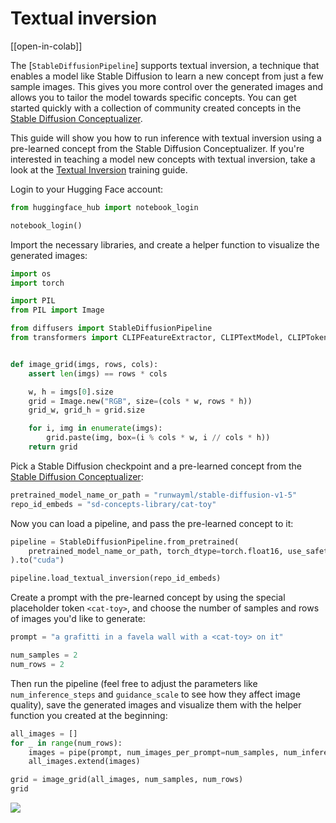 # Textual inversion

[[open-in-colab]]

The [`StableDiffusionPipeline`] supports textual inversion, a technique that enables a model like Stable Diffusion to learn a new concept from just a few sample images. This gives you more control over the generated images and allows you to tailor the model towards specific concepts. You can get started quickly with a collection of community created concepts in the [Stable Diffusion Conceptualizer](https://huggingface.co/spaces/sd-concepts-library/stable-diffusion-conceptualizer).

This guide will show you how to run inference with textual inversion using a pre-learned concept from the Stable Diffusion Conceptualizer. If you're interested in teaching a model new concepts with textual inversion, take a look at the [Textual Inversion](./training/text_inversion) training guide.

Login to your Hugging Face account:

```py
from huggingface_hub import notebook_login

notebook_login()
```

Import the necessary libraries, and create a helper function to visualize the generated images:

```py
import os
import torch

import PIL
from PIL import Image

from diffusers import StableDiffusionPipeline
from transformers import CLIPFeatureExtractor, CLIPTextModel, CLIPTokenizer


def image_grid(imgs, rows, cols):
    assert len(imgs) == rows * cols

    w, h = imgs[0].size
    grid = Image.new("RGB", size=(cols * w, rows * h))
    grid_w, grid_h = grid.size

    for i, img in enumerate(imgs):
        grid.paste(img, box=(i % cols * w, i // cols * h))
    return grid
```

Pick a Stable Diffusion checkpoint and a pre-learned concept from the [Stable Diffusion Conceptualizer](https://huggingface.co/spaces/sd-concepts-library/stable-diffusion-conceptualizer):

```py
pretrained_model_name_or_path = "runwayml/stable-diffusion-v1-5"
repo_id_embeds = "sd-concepts-library/cat-toy"
```

Now you can load a pipeline, and pass the pre-learned concept to it:

```py
pipeline = StableDiffusionPipeline.from_pretrained(
    pretrained_model_name_or_path, torch_dtype=torch.float16, use_safetensors=True
).to("cuda")

pipeline.load_textual_inversion(repo_id_embeds)
```

Create a prompt with the pre-learned concept by using the special placeholder token `<cat-toy>`, and choose the number of samples and rows of images you'd like to generate:

```py
prompt = "a grafitti in a favela wall with a <cat-toy> on it"

num_samples = 2
num_rows = 2
```

Then run the pipeline (feel free to adjust the parameters like `num_inference_steps` and `guidance_scale` to see how they affect image quality), save the generated images and visualize them with the helper function you created at the beginning:

```py
all_images = []
for _ in range(num_rows):
    images = pipe(prompt, num_images_per_prompt=num_samples, num_inference_steps=50, guidance_scale=7.5).images
    all_images.extend(images)

grid = image_grid(all_images, num_samples, num_rows)
grid
```

<div class="flex justify-center">
    <img src="https://huggingface.co/datasets/huggingface/documentation-images/resolve/main/diffusers/textual_inversion_inference.png">
</div>

